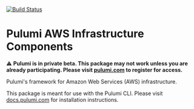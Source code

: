 [![Build Status](https://travis-ci.com/pulumi/pulumi-aws-infra.svg?token=eHg7Zp5zdDDJfTjY8ejq&branch=master)](https://travis-ci.com/pulumi/pulumi-aws-infra)

# Pulumi AWS Infrastructure Components

:warning: **Pulumi is in private beta.  This package may not work unless you are already participating.
Please visit [pulumi.com](https://pulumi.com/) to register for access.**

Pulumi's framework for Amazon Web Services (AWS) infrastructure.

This package is meant for use with the Pulumi CLI.  Please visit [docs.pulumi.com](https://docs.pulumi.com) for
installation instructions.
